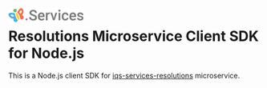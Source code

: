 # <img src="https://github.com/pip-services/pip-services/raw/master/design/Logo.png" alt="Pip.Services Logo" style="max-width:30%"> <br/> Resolutions Microservice Client SDK for Node.js

This is a Node.js client SDK for [iqs-services-resolutions](http://gitlab.com/iqs-services/iqs-services-resolutions-node) microservice.
